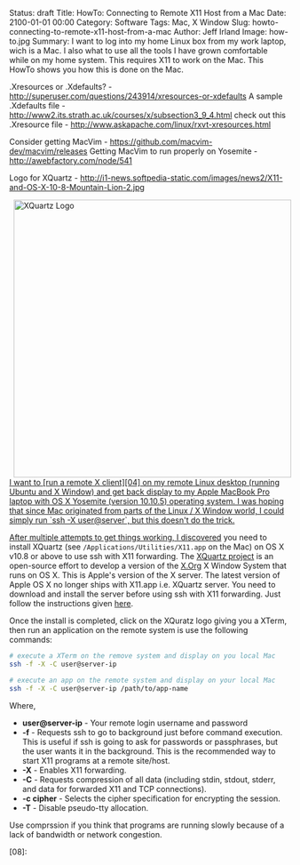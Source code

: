 Status: draft
Title: HowTo: Connecting to Remote X11 Host from a Mac
Date: 2100-01-01 00:00
Category: Software
Tags: Mac, X Window
Slug: howto-connecting-to-remote-x11-host-from-a-mac
Author: Jeff Irland
Image: how-to.jpg
Summary: I want to log into my home Linux box from my work laptop, wich is a Mac.  I also what to use all the tools I  have grown comfortable while on my home system.  This requires X11 to work on the Mac.  This HowTo shows you how this is done on the Mac.

.Xresources or .Xdefaults? - http://superuser.com/questions/243914/xresources-or-xdefaults
A sample .Xdefaults file - http://www2.its.strath.ac.uk/courses/x/subsection3_9_4.html
check out this .Xresource file - http://www.askapache.com/linux/rxvt-xresources.html

Consider getting MacVim - https://github.com/macvim-dev/macvim/releases
Getting MacVim to run properly on Yosemite - http://awebfactory.com/node/541

Logo for XQuartz - http://i1-news.softpedia-static.com/images/news2/X11-and-OS-X-10-8-Mountain-Lion-2.jpg

<a href="http://www.xquartz.org/index.html">
    <img class="img-rounded" style="margin: 0px 8px; float: left" title="The XQuartz project is an open-source effort to develop a version of the X.Org X Window System that runs on OS X." alt="XQuartz Logo" src="{filename}/images/take_a_picture.png" width="500" height="500" />
I want to [run a remote X client][04] on my remote Linux desktop (running Ubuntu and X Window)
and get back display to my Apple MacBook Pro laptop with
OS X Yosemite (version 10.10.5) operating system.
I was hoping that since Mac originated from parts of the Linux / X Window world,
I could simply run `ssh -X user@server`, but this doesn't do the trick.

After multiple attempts to get things working,
I [discovered][03] you need to install XQuartz (see `/Applications/Utilities/X11.app` on the Mac)
on OS X v10.8 or above to use ssh with X11 forwarding.
The [XQuartz project][01] is an open-source effort to develop
a version of the [X.Org][05] X Window System that runs on OS X.
This is Apple's version of the X server.
The latest version of Apple OS X no longer ships with X11.app i.e. XQuartz server.
You need to download and install the server before using ssh with X11 forwarding.
Just follow the instructions given [here][03].

Once the install is completed,
click on the XQuratz logo giving you a XTerm,
then run an application on the remote system is use the following commands:

```bash
# execute a XTerm on the remove system and display on you local Mac
ssh -f -X -C user@server-ip

# execute an app on the remote system and display on your local Mac
ssh -f -X -C user@server-ip /path/to/app-name
```

Where,

* **user@server-ip** - Your remote login username and password
* **-f** - Requests ssh to go to background just before command execution. This is useful if ssh is going to ask for passwords or passphrases, but the user wants it in the background. This is the recommended way to start X11 programs at a remote site/host.
* **-X** - Enables X11 forwarding.
* **-C** - Requests compression of all data (including stdin, stdout, stderr, and data for forwarded X11 and TCP connections).
* **-c cipher** - Selects the cipher specification for encrypting the session.
* **-T** - Disable pseudo-tty allocation.

Use comprssion if you think that programs are running slowly because of a lack of bandwidth or network congestion.



[01]:http://www.xquartz.org/
[02]:http://docstore.mik.ua/orelly/networking_2ndEd/ssh/ch09_03.htm
[03]:http://www.cyberciti.biz/faq/apple-osx-mountain-lion-mavericks-install-xquartz-server/
[04]:http://docstore.mik.ua/orelly/unix3/upt/ch06_10.htm
[05]:http://www.x.org/wiki/
[06]:
[07]:
[08]:
